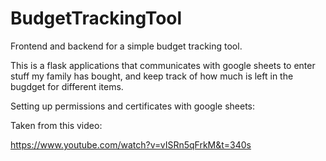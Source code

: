 # BudgetTrackingTool
Frontend and backend for a simple budget tracking tool.

This is a flask applications that communicates with google sheets to enter stuff my family has bought, and keep track of how much is left in the bugdget for different items.

Setting up permissions and certificates with google sheets:

Taken from this video:

https://www.youtube.com/watch?v=vISRn5qFrkM&t=340s